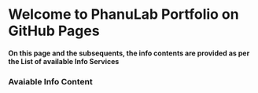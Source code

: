 # Welcome to PhanuLab Portfolio on GitHub Pages #

#### On this page and the subsequents, the info contents are provided as per the List of available Info Services ####

### Avaiable Info Content ###
